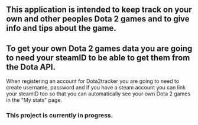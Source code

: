 ## This application is intended to keep track on your own and other peoples Dota 2 games and to give info and tips about the game.

## To get your own Dota 2 games data you are going to need your steamID to be able to get them from the Dota API.

When registering an account for Dota2tracker you are going to need to create username, password and if you have a steam account you can link your steamID too so that you can automatically see your own Dota 2 games in the "My stats" page.


### This project is currently in progress.
